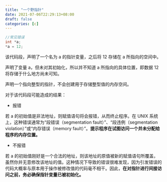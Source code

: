 ```yaml
---
title: "一个野指针"
date: 2021-07-06T22:29:13+08:00
draft: false
categories: [c]
---
```


```c
//常见错误
int *a;
*a = 12;
```

该代码段，声明了一个名为 a 的指针变量，之后将 12 存储在 a 所指向的空间中。

声明了变量 a，但未对其初始化，所以并不知道 a 所指向的具体位置，即数据 12 将存储于什么地方尚未可知。

声明一个指向整型的指针，不会创建用于存储整型值的内存空间。

对于该代码段可能造成的结果：

- 报错

若 a 的初始值是非法地址，则赋值语句将会报错，从而终止程序。在 UNIX 系统上，这种错误通常为“段错误（segmentation fault）”、“段违例（segmentation violation）”或“内存错误（memory fault）”。**提示程序在试图访问一个并未分配给程序的内存位置。**

- 不报错

若 a 的初始值刚好是一个合法的地址，则该地址的原值被新的赋值语句所覆盖，虽然你并无意修改该地址的值。这种情况下导致的错误很难发现，因为引发错误的代码大概率与原本用于操作被修改值的代码毫不相干。因此，**在对指针进行间接访问之前，务必确保指针变量已被初始化。**

<!--more-->
